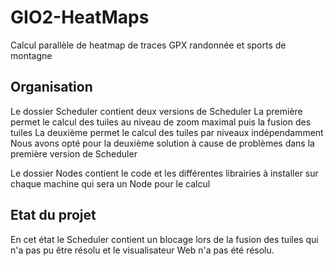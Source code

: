 # GIO2-HeatMaps
Calcul parallèle de heatmap de traces GPX randonnée et sports de montagne

## Organisation
Le dossier Scheduler contient deux versions de Scheduler
La première permet le calcul des tuiles au niveau de zoom maximal puis la fusion des tuiles
La deuxième permet le calcul des tuiles par niveaux indépendamment
Nous avons opté pour la deuxième solution à cause de problèmes dans la première version de Scheduler

Le dossier Nodes contient le code et les différentes librairies à installer sur chaque machine qui sera un Node pour le calcul

## Etat du projet
En cet état le Scheduler contient un blocage lors de la fusion des tuiles qui n'a pas pu être résolu et le visualisateur Web n'a pas été résolu.

